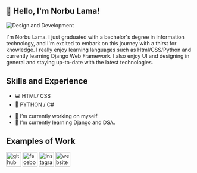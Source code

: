 ## 👋 Hello, I'm Norbu Lama!
![Design and Development](https://arturssmirnovs.github.io/github-profile-readme-generator/images/banner.png)

I'm Norbu Lama. I just graduated with a bachelor's degree in information technology, and I'm excited to embark on this journey with a thirst for knowledge. I really enjoy learning languages such as Html/CSS/Python and currently learning Django Web Framework. I also enjoy UI and designing in general and staying up-to-date with the latest technologies.

## Skills and Experience
* 💻 HTML/ CSS
* 🐍 PYTHON / C#
 
- 🔭 I’m currently working on myself. 
- 🌱 I’m currently learning Django and DSA.


## Examples of Work




[<img src='https://cdn.jsdelivr.net/npm/simple-icons@3.0.1/icons/github.svg' alt='github' height='40'>](https://github.com/NorbuHyolmo)  [<img src='https://cdn.jsdelivr.net/npm/simple-icons@3.0.1/icons/facebook.svg' alt='facebook' height='40'>](https://www.facebook.com/norbuhero)  [<img src='https://cdn.jsdelivr.net/npm/simple-icons@3.0.1/icons/instagram.svg' alt='instagram' height='40'>](https://www.instagram.com/norbulama_/)  [<img src='https://cdn.jsdelivr.net/npm/simple-icons@3.0.1/icons/icloud.svg' alt='website' height='40'>](https://norbuhyolmo.github.io/)  


